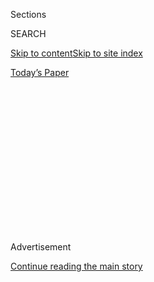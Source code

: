 <div id="app">

<div>

<div>

<div>

<div class="NYTAppHideMasthead css-1q2w90k e1suatyy0">

<div class="section css-ui9rw0 e1suatyy2">

<div class="css-eph4ug er09x8g0">

<div class="css-6n7j50">

</div>

<span class="css-1dv1kvn">Sections</span>

<div class="css-10488qs">

<span class="css-1dv1kvn">SEARCH</span>

</div>

[Skip to content](#site-content)[Skip to site index](#site-index)

</div>

<div class="css-10698na e1huz5gh0">

</div>

</div>

<div id="masthead-bar-one" class="section hasLinks css-15hmgas e1csuq9d3">

<div class="css-uqyvli e1csuq9d0">

</div>

<div class="css-1uqjmks e1csuq9d1">

</div>

<div class="css-9e9ivx">

[](https://myaccount.nytimes.com/auth/login?response_type=cookie&client_id=vi)

</div>

<div class="css-1bvtpon e1csuq9d2">

[Today’s Paper](https://www.nytimes.com/section/todayspaper)

</div>

</div>

</div>

</div>

<div data-aria-hidden="false">

<div id="site-content" role="main">

<div>

<div class="css-1aor85t" style="opacity:0.000000001;z-index:-1;visibility:hidden">

<div class="css-1hqnpie">

<div class="css-epjblv">

<span class="css-17xtcya">[Opinion](/section/opinion)</span><span class="css-x15j1o">|</span><span class="css-fwqvlz">Trump’s
Occupation of American Cities Has Begun</span>

</div>

<div class="css-k008qs">

<div class="css-1iwv8en">

<span class="css-18z7m18"></span>

<div>

</div>

</div>

<span class="css-1n6z4y">https://nyti.ms/3eHOymV</span>

<div class="css-1705lsu">

<div class="css-4xjgmj">

<div class="css-4skfbu" role="toolbar" data-aria-label="Social Media Share buttons, Save button, and Comments Panel with current comment count" data-testid="share-tools">

  - 
  - 
  - 
  - 
    
    <div class="css-6n7j50">
    
    </div>

  - 
  - 

</div>

</div>

</div>

</div>

</div>

</div>

<div id="NYT_TOP_BANNER_REGION" class="css-13pd83m">

</div>

<div id="top-wrapper" class="css-1sy8kpn">

<div id="top-slug" class="css-l9onyx">

Advertisement

</div>

[Continue reading the main story](#after-top)

<div class="ad top-wrapper" style="text-align:center;height:100%;display:block;min-height:250px">

<div id="top" class="place-ad" data-position="top" data-size-key="top">

</div>

</div>

<div id="after-top">

</div>

</div>

<div>

<div class="css-v5btjw etb61u70">

<div class="css-v05ibm etb61u71">

[Opinion](/section/opinion)

</div>

</div>

<div id="sponsor-wrapper" class="css-1hyfx7x">

<div id="sponsor-slug" class="css-19vbshk">

Supported by

</div>

[Continue reading the main story](#after-sponsor)

<div id="sponsor" class="ad sponsor-wrapper" style="text-align:center;height:100%;display:block">

</div>

<div id="after-sponsor">

</div>

</div>

<div class="css-186x18t">

</div>

<div class="css-1vkm6nb ehdk2mb0">

# Trump’s Occupation of American Cities Has Begun

</div>

Protesters are being snatched from the streets without warrants. Can we
call it fascism yet?

<div class="css-18e8msd">

<div class="css-vp77d3 epjyd6m0">

<div class="css-1p10dcb ey68jwv0" data-aria-hidden="true">

[![Michelle
Goldberg](https://static01.nyt.com/images/2018/04/02/opinion/michelle-goldberg/michelle-goldberg-thumbLarge.png
"Michelle Goldberg")](https://www.nytimes.com/by/michelle-goldberg)

</div>

<div class="css-1baulvz">

By [<span class="css-1baulvz last-byline" itemprop="name">Michelle
Goldberg</span>](https://www.nytimes.com/by/michelle-goldberg)

<div class="css-8atqhb">

Opinion Columnist

</div>

</div>

</div>

  - July 20, 2020

  - 
    
    <div class="css-4xjgmj">
    
    <div class="css-d8bdto" role="toolbar" data-aria-label="Social Media Share buttons, Save button, and Comments Panel with current comment count" data-testid="share-tools">
    
      - 
      - 
      - 
      - 
        
        <div class="css-6n7j50">
        
        </div>
    
      - 
      - 
    
    </div>
    
    </div>

</div>

<div class="css-79elbk" data-testid="photoviewer-wrapper">

<div class="css-z3e15g" data-testid="photoviewer-wrapper-hidden">

</div>

<div class="css-1a48zt4 ehw59r15" data-testid="photoviewer-children">

![<span class="css-16f3y1r e13ogyst0" data-aria-hidden="true">Federal
agents confronting Black Lives Matter protesters in Portland, Ore., on
Monday.</span><span class="css-cnj6d5 e1z0qqy90" itemprop="copyrightHolder"><span class="css-1ly73wi e1tej78p0">Credit...</span><span><span>Noah
Berger/Associated
Press</span></span></span>](https://static01.nyt.com/images/2020/07/20/opinion/20goldbergWeb/merlin_174758376_bccbfa52-6fd1-4e3b-ba2a-fc349006e4b4-articleLarge.jpg?quality=75&auto=webp&disable=upscale)

</div>

</div>

<div class="css-mdjrty">

[Leer en
español](https://www.nytimes.com/es/2020/07/22/espanol/opinion/portland-protestas-trump.html "Read in Spanish")

</div>

</div>

<div class="section meteredContent css-1r7ky0e" name="articleBody" itemprop="articleBody">

<div class="css-1fanzo5 StoryBodyCompanionColumn">

<div class="css-53u6y8">

The month after Donald Trump’s inauguration, the Yale historian Timothy
Snyder published the best-selling book “On Tyranny: Twenty Lessons From
the Twentieth Century.” It was part of a small flood of titles meant to
help Americans find their bearings as the new president laid siege to
liberal democracy.

One of Snyder’s lessons was, “Be wary of paramilitaries.” He wrote,
“When the pro-leader paramilitary and the official police and military
intermingle, the end has come.” In 2017, the idea of unidentified agents
in camouflage snatching leftists off the streets without warrants might
have seemed like a febrile Resistance fantasy. Now it’s happening.

According to a
[lawsuit](http://opb-imgserve-production.s3-website-us-west-2.amazonaws.com/original/ag_rosenblum_xxxx_updated_complaint_1595086491349.pdf)
filed by Oregon’s attorney general, Ellen Rosenblum, on Friday, federal
agents “have been using unmarked vehicles to drive around downtown
Portland, detain protesters, and place them into the officers’ unmarked
vehicles” since at least last Tuesday. The protesters are neither
arrested nor told why they’re being held.

There’s no way to know the affiliation of all the agents — they’ve been
wearing military fatigues with patches that just say “Police” — but The
Times reported that some of them are [part of a specialized Border
Patrol
group](https://www.nytimes.com/2020/07/18/us/portland-protests.html)
“that normally is tasked with investigating drug smuggling
organizations.”

</div>

</div>

<div class="css-1fanzo5 StoryBodyCompanionColumn">

<div class="css-53u6y8">

The Trump administration has announced that it intends to send a similar
force to [other
cities](https://www.motherjones.com/anti-racism-police-protest/2020/07/trump-border-patrol-cities-portland-chicago/);
on Monday, [The Chicago Tribune
reported](https://www.chicagotribune.com/news/criminal-justice/ct-chicago-police-dhs-deployment-20200720-dftu5ychwbcxtg4ltarh5qnwma-story.html)
on plans to deploy about 150 federal agents to Chicago. “I don’t need
invitations by the state,” Chad Wolf, acting secretary of the Department
of Homeland Security, [said on Fox
News](https://twitter.com/atrupar/status/1285224329878306817?s=20)
Monday, adding, “We’re going to do that whether they like us there or
not.”

</div>

</div>

<div>

</div>

<div class="css-1fanzo5 StoryBodyCompanionColumn">

<div class="css-53u6y8">

In Portland, we see what such an occupation looks like. Oregon Public
Broadcasting reported on [29-year-old Mark
Pettibone](https://www.opb.org/news/article/federal-law-enforcement-unmarked-vehicles-portland-protesters/),
who early last Wednesday was grabbed off the street by unidentified men,
hustled into an unmarked minivan and taken to a holding cell in the
federal courthouse. He was eventually released without learning who had
abducted him.

A federal agent shot 26-year-old Donavan La Bella in the head with an
impact munition; he was hospitalized and needed reconstructive surgery.
In a widely circulated video, a 53-year-old Navy veteran was [pepper
sprayed and
beaten](https://www.washingtonpost.com/nation/2020/07/20/christopher-david-portland-protest-video/)
after approaching federal agents to ask them about their oaths to the
Constitution, leaving him with two broken bones.

</div>

</div>

<div>

</div>

<div class="css-1fanzo5 StoryBodyCompanionColumn">

<div class="css-53u6y8">

There’s something particularly terrifying in the use of Border Patrol
agents against American dissidents. After the [attack on
protesters](https://www.nytimes.com/2020/06/02/us/politics/trump-walk-lafayette-square.html)
near the White House last month, the military pushed back on Trump’s
attempts to turn it against the citizenry. Police officers in many
cities are willing to brutalize demonstrators, but they’re under local
control. U.S. Customs and Border Protection, however, is under federal
authority, has leadership that’s [fanatically
devoted](https://www.newyorker.com/news/news-desk/the-border-patrol-was-primed-for-president-trump)
to Trump and is saturated with far-right politics.

</div>

</div>

<div class="css-1fanzo5 StoryBodyCompanionColumn">

<div class="css-53u6y8">

“It doesn’t surprise me that Donald Trump picked C.B.P. to be the ones
to go over to Portland and do this,” Representative Joaquin Castro,
Democrat of Texas, told me. “It has been a very problematic agency in
terms of respecting human rights and in terms of respecting the law.”

It is true that C.B.P. is not an extragovernmental militia, and so might
not fit precisely into Snyder’s “On Tyranny” schema. But when I spoke to
Snyder on Monday, he suggested the distinction isn’t that significant.
“The state is allowed to use force, but the state is allowed to use
force according to rules,” he said. These agents, operating outside
their normal roles, are by all appearances behaving lawlessly.

Snyder pointed out that the history of autocracy offers several examples
of border agents being used against regime enemies.

“This is a classic way that violence happens in authoritarian regimes,
whether it’s Franco’s Spain or whether it’s the Russian Empire,” said
Snyder. “The people who are getting used to committing violence on the
border are then brought in to commit violence against people in the
interior.”

</div>

</div>

![<span class="css-16f3y1r e13ogyst0">When fascism starts to feel
normal, we’re all in
trouble.</span>](https://static01.nyt.com/images/2018/10/15/autossell/15op-fascism2/15op-fascism2-videoSixteenByNineJumbo1600.jpg)

<div class="css-1fanzo5 StoryBodyCompanionColumn">

<div class="css-53u6y8">

Castro worries that since the agents are unidentified, far-right groups
could [easily masquerade as
them](https://twitter.com/JoaquinCastrotx/status/1284956181400899585?s=20)
to go after their enemies on the left. “It becomes more likely the more
that this tactic is used,” he said. “I think it’s unconstitutional and
dangerous and heading towards fascism.”

</div>

</div>

<div class="css-1fanzo5 StoryBodyCompanionColumn">

<div class="css-53u6y8">

On Friday, the House speaker, Nancy Pelosi, [tweeted about what’s
happening in
Portland](https://twitter.com/SpeakerPelosi/status/1284294427654197248?s=20):
“Trump and his storm troopers must be stopped.” She didn’t mention what
Congress plans to do to stop them, but the House will soon vote on a
homeland security appropriations bill. People outraged about the
administration’s police-state tactics should demand, at a minimum, that
Congress hold up the department’s funding until those tactics are
halted.

Through the Trump years, there’s been a debate about whether the
president’s authoritarianism is tempered by his incompetence. Those who
think concern about fascism is overblown can cite several instances when
the administration has been beaten back after overreaching. But all too
often the White House has persevered, deforming American life until what
once seemed like worst-case scenarios become the status quo.

Trump has already established that his allies, like Michael Flynn and
Roger Stone, are above the law. What happens now will tell us how many
of us are below it.

</div>

</div>

<div>

</div>

<div class="css-1fanzo5 StoryBodyCompanionColumn">

<div class="css-53u6y8">

*The Times is committed to publishing* [*a diversity of
letters*](https://www.nytimes.com/2019/01/31/opinion/letters/letters-to-editor-new-york-times-women.html)
*to the editor. We’d like to hear what you think about this or any of
our articles. Here are some*
[*tips*](https://help.nytimes.com/hc/en-us/articles/115014925288-How-to-submit-a-letter-to-the-editor)*.
And here’s our email:*
[*letters@nytimes.com*](mailto:letters@nytimes.com)*.*

*Follow The New York Times Opinion section on*
[*Facebook*](https://www.facebook.com/nytopinion)*,* [*Twitter
(@NYTopinion)*](http://twitter.com/NYTOpinion) *and*
[*Instagram*](https://www.instagram.com/nytopinion/)*.*

</div>

</div>

</div>

<div>

</div>

<div>

</div>

<div>

</div>

<div>

<div id="bottom-wrapper" class="css-1ede5it">

<div id="bottom-slug" class="css-l9onyx">

Advertisement

</div>

[Continue reading the main story](#after-bottom)

<div id="bottom" class="ad bottom-wrapper" style="text-align:center;height:100%;display:block;min-height:90px">

</div>

<div id="after-bottom">

</div>

</div>

</div>

</div>

</div>

## Site Index

<div>

</div>

## Site Information Navigation

  - [© <span>2020</span> <span>The New York Times
    Company</span>](https://help.nytimes.com/hc/en-us/articles/115014792127-Copyright-notice)

<!-- end list -->

  - [NYTCo](https://www.nytco.com/)
  - [Contact
    Us](https://help.nytimes.com/hc/en-us/articles/115015385887-Contact-Us)
  - [Work with us](https://www.nytco.com/careers/)
  - [Advertise](https://nytmediakit.com/)
  - [T Brand Studio](http://www.tbrandstudio.com/)
  - [Your Ad
    Choices](https://www.nytimes.com/privacy/cookie-policy#how-do-i-manage-trackers)
  - [Privacy](https://www.nytimes.com/privacy)
  - [Terms of
    Service](https://help.nytimes.com/hc/en-us/articles/115014893428-Terms-of-service)
  - [Terms of
    Sale](https://help.nytimes.com/hc/en-us/articles/115014893968-Terms-of-sale)
  - [Site Map](https://spiderbites.nytimes.com)
  - [Help](https://help.nytimes.com/hc/en-us)
  - [Subscriptions](https://www.nytimes.com/subscription?campaignId=37WXW)

</div>

</div>

</div>

</div>

